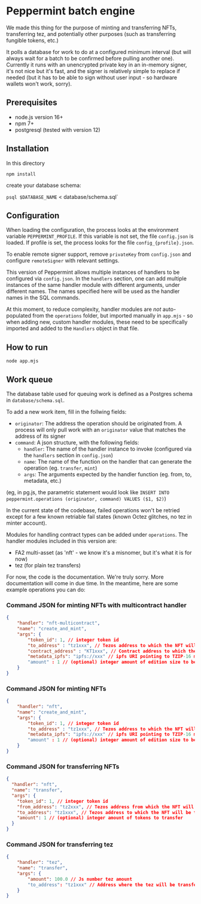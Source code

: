 # Peppermint batch engine

We made this thing for the purpose of minting and transferring NFTs, transferring tez, and potentially other purposes (such as transferring fungible tokens, etc.)

It polls a database for work to do at a configured minimum interval (but will always wait for a batch to be confirmed before pulling another one). Currently it runs with an unencrypted private key in an in-memory signer, it's not nice but it's fast, and the signer is relatively simple to replace if needed (but it has to be able to sign without user input - so hardware wallets won't work, sorry).

## Prerequisites

- node.js version 16+
- npm 7+
- postgresql (tested with version 12)

## Installation

In this directory

`npm install`

create your database schema:

`psql $DATABASE_NAME` < database/schema.sql`

## Configuration

When loading the configuration, the process looks at the environment variable `PEPPERMINT_PROFILE`. If this variable is not set, the file `config.json` is loaded. If profile is set, the process looks for the file `config_{profile}.json`.

To enable remote signer support, remove `privateKey` from `config.json` and configure `remoteSigner` with relevant settings.

This version of Peppermint allows multiple instances of handlers to be configured via `config.json`. In the `handlers` section, one can add multiple instances of the same handler module with different arguments, under different names. The names specified here will be used as the handler names in the SQL commands.

At this moment, to reduce complexity, handler modules are _not_ auto-populated from the `operations` folder, but imported manually in `app.mjs` - so when adding new, custom handler modules, these need to be specifically imported and added to the `Handlers` object in that file.

## How to run

`node app.mjs`

## Work queue

The database table used for queuing work is defined as a Postgres schema in `database/schema.sql`.

To add a new work item, fill in the follwing fields:

- `originator`: The address the operation should be originated from. A process will only pull work with an `originator` value that matches the address of its signer
- `command`: A json structure, with the following fields:
  - `handler`: The name of the handler instance to invoke (configured via the `handlers` section in `config.json`)
  - `name`: The name of the function on the handler that can generate the operation (eg. `transfer`, `mint`)
  - `args`: The arguments expected by the handler function (eg. from, to, metadata, etc.)

(eg, in pg.js, the parametric statement would look like `INSERT INTO peppermint.operations (originator, command) VALUES ($1, $2)`)

In the current state of the codebase, failed operations won't be retried except for a few known retriable fail states (known Octez glitches, no tez in minter account).

Modules for handling contract types can be added under `operations`. The handler modules included in this version are:

- FA2 multi-asset (as 'nft' - we know it's a misnomer, but it's what it is for now)
- tez (for plain tez transfers)

For now, the code is the documentation. We're truly sorry. More documentation will come in due time. In the meantime, here are some example operations you can do:

### Command JSON for minting NFTs with multicontract handler

```json
{
	"handler": "nft-multicontract",
	"name": "create_and_mint",
	"args": {
		"token_id": 1, // integer token id
		"to_address" : "tz1xxx", // Tezos address to which the NFT will be assigned
		"contract_address" : "KT1xxx", // Contract address to which the NFT will be created and minted
		"metadata_ipfs": "ipfs://xxx" // ipfs URI pointing to TZIP-16 metadata
		"amount" : 1 // (optional) integer amount of edition size to be minted
	}
}
```

### Command JSON for minting NFTs

```json
{
	"handler": "nft",
	"name": "create_and_mint",
	"args": {
		"token_id": 1, // integer token id
		"to_address" : "tz1xxx", // Tezos address to which the NFT will be assigned
		"metadata_ipfs": "ipfs://xxx" // ipfs URI pointing to TZIP-16 metadata
		"amount" : 1 // (optional) integer amount of edition size to be minted
	}
}
```

### Command JSON for transferring NFTs

```json
{
  "handler": "nft",
  "name": "transfer",
  "args": {
    "token_id": 1, // integer token id
    "from_address": "tz2xxx", // Tezos address from which the NFT will be transferred
    "to_address": "tz1xxx", // Tezos address to which the NFT will be transferred
    "amount": 1 // (optional) integer amount of tokens to transfer
  }
}
```

### Command JSON for transferring tez

```json
{
	"handler": "tez",
	"name": "transfer",
	"args": {
		"amount": 100.0 // Js number tez amount
		"to_address": "tz1xxx" // Address where the tez will be transferred
	}
}
```
